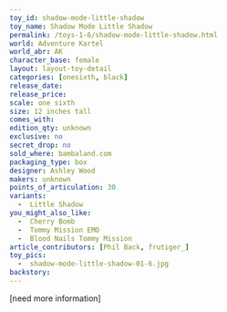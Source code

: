 ```yaml
---
toy_id: shadow-mode-little-shadow
toy_name: Shadow Mode Little Shadow
permalink: /toys-1-6/shadow-mode-little-shadow.html
world: Adventure Kartel
world_abr: AK
character_base: female
layout: layout-toy-detail
categories: [onesixth, black]
release_date:
release_price: 
scale: one sixth
size: 12 inches tall
comes_with: 
edition_qty: unknown
exclusive: no
secret_drop: no
sold_where: bambaland.com
packaging_type: box
designer: Ashley Wood
makers: unknown
points_of_articulation: 30
variants: 
  -  Little Shadow
you_might_also_like:
  -  Cherry Bomb
  -  Tommy Mission EMO
  -  Blood Nails Tommy Mission  
article_contributors: [Phil Back, frutiger_]
toy_pics: 
  -  shadow-mode-little-shadow-01-6.jpg
backstory:
---
```



[need more information]